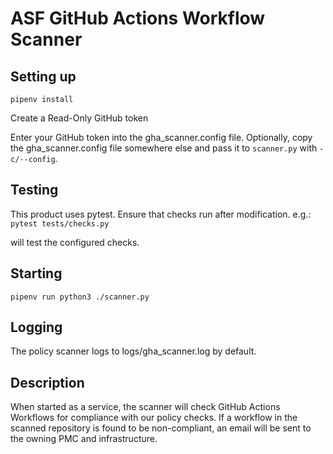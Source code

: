 # ASF GitHub Actions Workflow Scanner

## Setting up
`pipenv install`

Create a Read-Only GitHub token

Enter your GitHub token into the gha_scanner.config file.
Optionally, copy the gha_scanner.config file somewhere else
and pass it to `scanner.py` with `-c/--config`.

## Testing
This product uses pytest. Ensure that checks run after modification.
e.g.:
	`pytest tests/checks.py` 

will test the configured checks.

## Starting
`pipenv run python3 ./scanner.py`

## Logging

The policy scanner logs to logs/gha_scanner.log by default.

## Description

When started as a service, the scanner will check GitHub Actions
Workflows for compliance with our policy checks. If a workflow
in the scanned repository is found to be non-compliant, an email
will be sent to the owning PMC and infrastructure.
